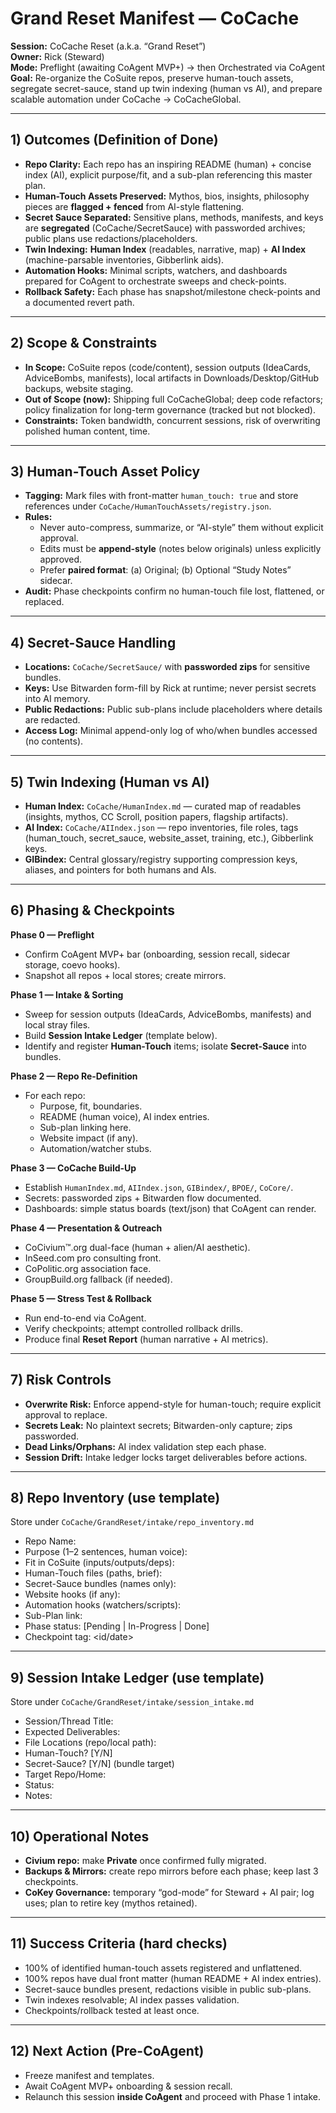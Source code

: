 # Grand Reset Manifest — CoCache

**Session:** CoCache Reset (a.k.a. “Grand Reset”)  
**Owner:** Rick (Steward)  
**Mode:** Preflight (awaiting CoAgent MVP+) → then Orchestrated via CoAgent  
**Goal:** Re-organize the CoSuite repos, preserve human-touch assets, segregate secret-sauce, stand up twin indexing (human vs AI), and prepare scalable automation under CoCache → CoCacheGlobal.

---

## 1) Outcomes (Definition of Done)
- **Repo Clarity:** Each repo has an inspiring README (human) + concise index (AI), explicit purpose/fit, and a sub-plan referencing this master plan.
- **Human-Touch Assets Preserved:** Mythos, bios, insights, philosophy pieces are **flagged + fenced** from AI-style flattening.
- **Secret Sauce Separated:** Sensitive plans, methods, manifests, and keys are **segregated** (CoCache/SecretSauce) with passworded archives; public plans use redactions/placeholders.
- **Twin Indexing:** **Human Index** (readables, narrative, map) + **AI Index** (machine-parsable inventories, Gibberlink aids).
- **Automation Hooks:** Minimal scripts, watchers, and dashboards prepared for CoAgent to orchestrate sweeps and check-points.
- **Rollback Safety:** Each phase has snapshot/milestone check-points and a documented revert path.

---

## 2) Scope & Constraints
- **In Scope:** CoSuite repos (code/content), session outputs (IdeaCards, AdviceBombs, manifests), local artifacts in Downloads/Desktop/GitHub backups, website staging.
- **Out of Scope (now):** Shipping full CoCacheGlobal; deep code refactors; policy finalization for long-term governance (tracked but not blocked).
- **Constraints:** Token bandwidth, concurrent sessions, risk of overwriting polished human content, time.

---

## 3) Human-Touch Asset Policy
- **Tagging:** Mark files with front-matter `human_touch: true` and store references under `CoCache/HumanTouchAssets/registry.json`.
- **Rules:**
  - Never auto-compress, summarize, or “AI-style” them without explicit approval.
  - Edits must be **append-style** (notes below originals) unless explicitly approved.
  - Prefer **paired format**: (a) Original; (b) Optional “Study Notes” sidecar.
- **Audit:** Phase checkpoints confirm no human-touch file lost, flattened, or replaced.

---

## 4) Secret-Sauce Handling
- **Locations:** `CoCache/SecretSauce/` with **passworded zips** for sensitive bundles.
- **Keys:** Use Bitwarden form-fill by Rick at runtime; never persist secrets into AI memory.
- **Public Redactions:** Public sub-plans include placeholders where details are redacted.
- **Access Log:** Minimal append-only log of who/when bundles accessed (no contents).

---

## 5) Twin Indexing (Human vs AI)
- **Human Index:** `CoCache/HumanIndex.md` — curated map of readables (insights, mythos, CC Scroll, position papers, flagship artifacts).
- **AI Index:** `CoCache/AIIndex.json` — repo inventories, file roles, tags (human_touch, secret_sauce, website_asset, training, etc.), Gibberlink keys.
- **GIBindex:** Central glossary/registry supporting compression keys, aliases, and pointers for both humans and AIs.

---

## 6) Phasing & Checkpoints
**Phase 0 — Preflight**
- Confirm CoAgent MVP+ bar (onboarding, session recall, sidecar storage, coevo hooks).
- Snapshot all repos + local stores; create mirrors.

**Phase 1 — Intake & Sorting**
- Sweep for session outputs (IdeaCards, AdviceBombs, manifests) and local stray files.
- Build **Session Intake Ledger** (template below).
- Identify and register **Human-Touch** items; isolate **Secret-Sauce** into bundles.

**Phase 2 — Repo Re-Definition**
- For each repo:
  - Purpose, fit, boundaries.
  - README (human voice), AI index entries.
  - Sub-plan linking here.
  - Website impact (if any).
  - Automation/watcher stubs.

**Phase 3 — CoCache Build-Up**
- Establish `HumanIndex.md`, `AIIndex.json`, `GIBindex/`, `BPOE/`, `CoCore/`.
- Secrets: passworded zips + Bitwarden flow documented.
- Dashboards: simple status boards (text/json) that CoAgent can render.

**Phase 4 — Presentation & Outreach**
- CoCivium™.org dual-face (human + alien/AI aesthetic).
- InSeed.com pro consulting front.
- CoPolitic.org association face.
- GroupBuild.org fallback (if needed).

**Phase 5 — Stress Test & Rollback**
- Run end-to-end via CoAgent.
- Verify checkpoints; attempt controlled rollback drills.
- Produce final **Reset Report** (human narrative + AI metrics).

---

## 7) Risk Controls
- **Overwrite Risk:** Enforce append-style for human-touch; require explicit approval to replace.
- **Secrets Leak:** No plaintext secrets; Bitwarden-only capture; zips passworded.
- **Dead Links/Orphans:** AI index validation step each phase.
- **Session Drift:** Intake ledger locks target deliverables before actions.

---

## 8) Repo Inventory (use template)
Store under `CoCache/GrandReset/intake/repo_inventory.md`

- Repo Name:
- Purpose (1–2 sentences, human voice):
- Fit in CoSuite (inputs/outputs/deps):
- Human-Touch files (paths, brief):
- Secret-Sauce bundles (names only):
- Website hooks (if any):
- Automation hooks (watchers/scripts):
- Sub-Plan link:
- Phase status: [Pending | In-Progress | Done]
- Checkpoint tag: <id/date>

---

## 9) Session Intake Ledger (use template)
Store under `CoCache/GrandReset/intake/session_intake.md`

- Session/Thread Title:
- Expected Deliverables:
- File Locations (repo/local path):
- Human-Touch? [Y/N]
- Secret-Sauce? [Y/N] (bundle target)
- Target Repo/Home:
- Status:
- Notes:

---

## 10) Operational Notes
- **Civium repo:** make **Private** once confirmed fully migrated.
- **Backups & Mirrors:** create repo mirrors before each phase; keep last 3 checkpoints.
- **CoKey Governance:** temporary “god-mode” for Steward + AI pair; log uses; plan to retire key (mythos retained).

---

## 11) Success Criteria (hard checks)
- 100% of identified human-touch assets registered and unflattened.
- 100% repos have dual front matter (human README + AI index entries).
- Secret-sauce bundles present, redactions visible in public sub-plans.
- Twin indexes resolvable; AI index passes validation.
- Checkpoints/rollback tested at least once.

---

## 12) Next Action (Pre-CoAgent)
- Freeze manifest and templates.
- Await CoAgent MVP+ onboarding & session recall.
- Relaunch this session **inside CoAgent** and proceed with Phase 1 intake.

